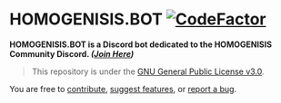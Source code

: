 # HOMOGENISIS.BOT [![CodeFactor](https://www.codefactor.io/repository/github/jacobhumston/homogenisis.bot/badge)](https://www.codefactor.io/repository/github/jacobhumston/homogenisis.bot)
**HOMOGENISIS.BOT is a Discord bot dedicated to the HOMOGENISIS Community Discord. *([Join Here](https://discord.gg/RyMkFzywsT))***

> This repository is under the [GNU General Public License v3.0](./LICENSE).

You are free to [contribute](https://github.com/jacobhumston/HOMOGENISIS.BOT/pulls), [suggest features](https://github.com/jacobhumston/HOMOGENISIS.BOT/issues/new?assignees=jacobhumston&labels=enhancement&template=feature_request.md&title=%5BFEATURE+REQUEST%5D+%3CTitle%3E), or [report a bug](https://github.com/jacobhumston/HOMOGENISIS.BOT/issues/new?assignees=jacobhumston&labels=bug&template=bug_report.md&title=%5BBUG%5D+%3CTitle%3E).
